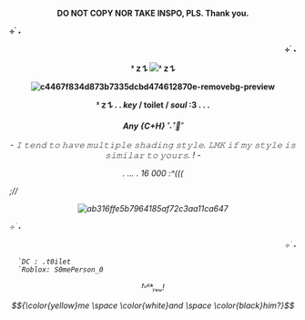 <p align="center"> <b> DO NOT COPY NOR TAKE INSPO, PLS. Thank you.</a>

⊹ ࣪ ˖ <p align="right">⊹ ࣪ ˖ <p align="center"> ᶻ 𝗓 𐰁 ![](https://komarev.com/ghpvc/?username=gaslightt&color=eddac1&label=GAY+PEOPLE+COUNT&abbreviated=true&style=plastic)ᶻ 𝗓 𐰁  <p align="center"> ![c4467f834d873b7335dcbd474612870e-removebg-preview](https://github.com/user-attachments/assets/82d0998c-cda5-4882-8039-c17be92f7ea0)

<p align="center"> ᶻ 𝗓 𐰁 . . <b><i>key</i></b> / <b <i>toilet</i> </b> / <b> <i>soul</i> </b>:3   .   .   . 

<p align="center">     <i> Any {C+H} </b> ˚˖𓍢ִ໋🦢˚

<p align="center"> - 𝙸 𝚝𝚎𝚗𝚍 𝚝𝚘 𝚑𝚊𝚟𝚎 𝚖𝚞𝚕𝚝𝚒𝚙𝚕𝚎 𝚜𝚑𝚊𝚍𝚒𝚗𝚐 𝚜𝚝𝚢𝚕𝚎. 𝙻𝙼𝙺 𝚒𝚏 𝚖𝚢 𝚜𝚝𝚢𝚕𝚎 𝚒𝚜 𝚜𝚒𝚖𝚒𝚕𝚊𝚛 𝚝𝚘 𝚢𝚘𝚞𝚛𝚜. ! -

<p align="center"> .                 ...                  . 16 000 :^((( </b> 

;// <p align="center"> ![ab316ffe5b7964185af72c3aa11ca647](https://github.com/user-attachments/assets/0ab901b7-a5dc-4cb6-b4cd-4c72a47d0db1)




⊹ ࣪ ˖ <p align="right">⊹ ࣪ ˖

      `DC : .t0ilet 
      `Roblox: S0mePerson_0
<p align="center"> ᶠᶸᶜᵏᵧₒᵤ!

$${\color{yellow}me \space \color{white}and \space \color{black}him?}$$
